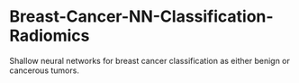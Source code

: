# Breast-Cancer-NN-Classification-Radiomics
Shallow neural networks for breast cancer classification as either benign or cancerous tumors.
